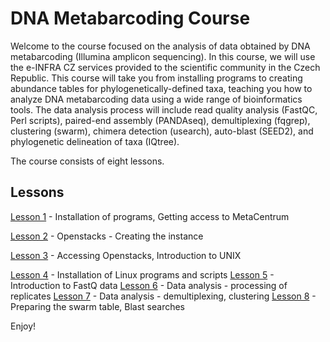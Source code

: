 # DNA Metabarcoding Course

Welcome to the course focused on the analysis of data obtained by DNA metabarcoding (Illumina amplicon sequencing). In this course, we will use the e-INFRA CZ services provided to the scientific community in the Czech Republic. This course will take you from installing programs to creating abundance tables for phylogenetically-defined taxa, teaching you how to analyze DNA metabarcoding data using a wide range of bioinformatics tools. The data analysis process will include read quality analysis (FastQC, Perl scripts), paired-end assembly (PANDAseq), demultiplexing (fqgrep), clustering (swarm), chimera detection (usearch), auto-blast (SEED2), and phylogenetic delineation of taxa (IQtree).

The course consists of eight lessons.

## Lessons

[Lesson 1](lesson1/lesson1.md) - Installation of programs, Getting access to MetaCentrum

[Lesson 2](lesson2/lesson2.md) - Openstacks - Creating the instance

[Lesson 3](lesson3/lesson3.md) - Accessing Openstacks, Introduction to UNIX

[Lesson 4](lesson4/lesson4.md) - Installation of Linux programs and scripts
[Lesson 5](lesson5/lesson5.md) - Introduction to FastQ data
[Lesson 6](lesson6/lesson6.md) - Data analysis - processing of replicates
[Lesson 7](lesson7/lesson7.md) - Data analysis - demultiplexing, clustering
[Lesson 8](lesson8/lesson8.md) - Preparing the swarm table, Blast searches

Enjoy!

